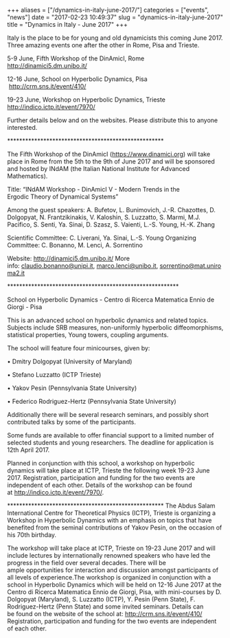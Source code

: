 +++
aliases = ["/dynamics-in-italy-june-2017/"]
categories = ["events", "news"]
date = "2017-02-23 10:49:37"
slug = "dynamics-in-italy-june-2017"
title = "Dynamics in Italy - June 2017"
+++

Italy is the place to be for young and old dynamicists this coming June
2017. Three amazing events one after the other in Rome, Pisa and
Trieste.

<div>

5-9 June, Fifth Workshop of the DinAmicI, Rome
<http://dinamici5.dm.unibo.it/>

</div>

<div>

12-16 June, School on Hyperbolic Dynamics, Pisa
 <http://crm.sns.it/event/410/>

</div>

<div>

19-23 June, Workshop on Hyperbolic Dynamics, Trieste
<http://indico.ictp.it/event/7970/>

</div>

<div>

</div>

<div>

Further details below and on the websites. Please distribute this to
anyone interested.

</div>

<div>

\*\*\*\*\*\*\*\*\*\*\*\*\*\*\*\*\*\*\*\*\*\*\*\*\*\*\*\*\*\*\*\*\*\*\*\*\*\*\*\*\*\*\*\*\*\*\*\*\*\*\*\*

</div>

<div>

The Fifth Workshop of the DinAmicI (<https://www.dinamici.org>)
will take place in Rome from the 5th to the 9th of June 2017 and will
be sponsored and hosted by INdAM (the Italian National Institute
for Advanced Mathematics).

Title: “INdAM Workshop - DinAmicI V - Modern Trends in the
Ergodic Theory of Dynamical Systems”

Among the guest speakers: A. Bufetov, L. Bunimovich, J.-R. Chazottes, D.
Dolgopyat, N. Frantzikinakis, V. Kaloshin, S. Luzzatto, S. Marmi, M.J.
Pacifico, S. Senti, Ya. Sinai, D. Szasz, S. Vaienti, L.-S. Young,
H.-K. Zhang

Scientific Committee: C. Liverani, Ya. Sinai, L.-S. Young Organizing
Committee: C. Bonanno, M. Lenci, A. Sorrentino

Website: <http://dinamici5.dm.unibo.it/> More
info: <claudio.bonanno@unipi.it>, <marco.lenci@unibo.it>, <sorrentino@mat.uniroma2.it>

</div>

<div>

\*\*\*\*\*\*\*\*\*\*\*\*\*\*\*\*\*\*\*\*\*\*\*\*\*\*\*\*\*\*\*\*\*\*\*\*\*\*\*\*\*\*\*\*\*\*\*\*\*\*\*\*\*\*\*\*\*

</div>

<div>

School on Hyperbolic Dynamics - Centro di Ricerca Matematica Ennio de
Giorgi - Pisa

</div>

<div>

</div>

<div>

This is an advanced school on hyperbolic dynamics and related topics.
Subjects include SRB measures, non-uniformly hyperbolic diffeomorphisms,
statistical properties, Young towers, coupling arguments.

The school will feature four minicourses, given by:

<div>

• Dmitry Dolgopyat (University of Maryland)

</div>

<div>

• Stefano Luzzatto (ICTP Trieste)

</div>

<div>

• Yakov Pesin (Pennsylvania State University)

</div>

<div>

• Federico Rodriguez-Hertz (Pennsylvania State University)

</div>

Additionally there will be several research seminars, and possibly short
contributed talks by some of the participants.

Some funds are available to offer financial support to a limited number
of selected students and young researchers. The deadline for application
is 12th April 2017.

Planned in conjunction with this school, a workshop on hyperbolic
dynamics will take place at ICTP, Trieste the following week 19-23 June
2017. Registration, participation and funding for the two events are
independent of each other. Details of the workshop can be found
at <http://indico.ictp.it/event/7970/>.

\*\*\*\*\*\*\*\*\*\*\*\*\*\*\*\*\*\*\*\*\*\*\*\*\*\*\*\*\*\*\*\*\*\*\*\*\*\*\*\*\*\*\*\*\*\*\*\*\*\*\*\*
The Abdus Salam International Centre for Theoretical Physics (ICTP),
Trieste is organizing a Workshop in Hyperbolic Dynamics with an emphasis
on topics that have benefited from the seminal contributions of
Yakov Pesin, on the occasion of his 70th birthday.

<div>

<div>

<div>

<div>

The workshop will take place at ICTP, Trieste on 19-23 June 2017 and
will include lectures by internationally renowned speakers who have led
the progress in the field over several decades. There will be
ample opportunities for interaction and discussion amongst participants
of all levels of experience.The workshop is organized in conjunction
with a school in Hyperbolic Dynamics which will be held on 12-16
June 2017 at the Centro di Ricerca Matematica Ennio de Giorgi, Pisa,
with mini-courses by D. Dolgopyat (Maryland), S. Luzzatto (ICTP), Y.
Pesin (Penn State), F. Rodriguez-Hertz (Penn State) and some invited
seminars. Details can be found on the website of the school
at: <http://crm.sns.it/event/410/> Registration, participation and
funding for the two events are independent of each other.

</div>

</div>

</div>

</div>

</div>

